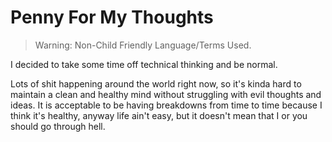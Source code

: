 # Penny For My Thoughts

>Warning: Non-Child Friendly Language/Terms Used.

I decided to take some time off technical thinking and be normal. 

Lots of shit happening around the world right now, so it's kinda hard to maintain a clean and healthy mind without struggling with evil thoughts and ideas. It is acceptable to be having breakdowns from time to time because I think it's healthy, anyway life ain't easy, but it doesn't mean that I or you should go through hell.


